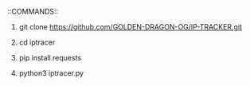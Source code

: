 ::COMMANDS::
1. git clone https://github.com/GOLDEN-DRAGON-OG/IP-TRACKER.git

2. cd iptracer

3. pip install requests

4. python3 iptracer.py